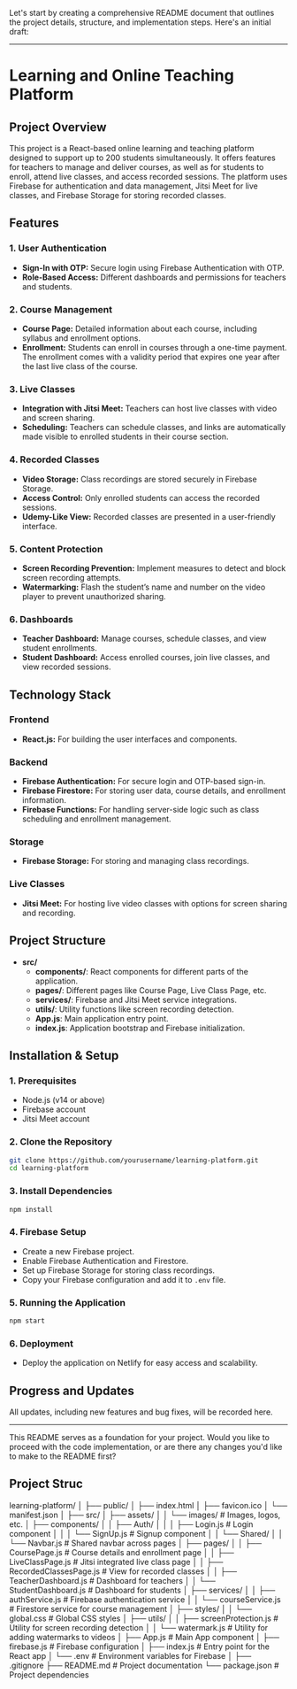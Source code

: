 Let's start by creating a comprehensive README document that outlines the project details, structure, and implementation steps. Here's an initial draft:

---

# **Learning and Online Teaching Platform**

## **Project Overview**

This project is a React-based online learning and teaching platform designed to support up to 200 students simultaneously. It offers features for teachers to manage and deliver courses, as well as for students to enroll, attend live classes, and access recorded sessions. The platform uses Firebase for authentication and data management, Jitsi Meet for live classes, and Firebase Storage for storing recorded classes.

## **Features**

### **1. User Authentication**
- **Sign-In with OTP:** Secure login using Firebase Authentication with OTP.
- **Role-Based Access:** Different dashboards and permissions for teachers and students.

### **2. Course Management**
- **Course Page:** Detailed information about each course, including syllabus and enrollment options.
- **Enrollment:** Students can enroll in courses through a one-time payment. The enrollment comes with a validity period that expires one year after the last live class of the course.

### **3. Live Classes**
- **Integration with Jitsi Meet:** Teachers can host live classes with video and screen sharing.
- **Scheduling:** Teachers can schedule classes, and links are automatically made visible to enrolled students in their course section.

### **4. Recorded Classes**
- **Video Storage:** Class recordings are stored securely in Firebase Storage.
- **Access Control:** Only enrolled students can access the recorded sessions.
- **Udemy-Like View:** Recorded classes are presented in a user-friendly interface.

### **5. Content Protection**
- **Screen Recording Prevention:** Implement measures to detect and block screen recording attempts.
- **Watermarking:** Flash the student’s name and number on the video player to prevent unauthorized sharing.

### **6. Dashboards**
- **Teacher Dashboard:** Manage courses, schedule classes, and view student enrollments.
- **Student Dashboard:** Access enrolled courses, join live classes, and view recorded sessions.

## **Technology Stack**

### **Frontend**
- **React.js:** For building the user interfaces and components.

### **Backend**
- **Firebase Authentication:** For secure login and OTP-based sign-in.
- **Firebase Firestore:** For storing user data, course details, and enrollment information.
- **Firebase Functions:** For handling server-side logic such as class scheduling and enrollment management.

### **Storage**
- **Firebase Storage:** For storing and managing class recordings.

### **Live Classes**
- **Jitsi Meet:** For hosting live video classes with options for screen sharing and recording.

## **Project Structure**

- **src/**
  - **components/**: React components for different parts of the application.
  - **pages/**: Different pages like Course Page, Live Class Page, etc.
  - **services/**: Firebase and Jitsi Meet service integrations.
  - **utils/**: Utility functions like screen recording detection.
  - **App.js**: Main application entry point.
  - **index.js**: Application bootstrap and Firebase initialization.

## **Installation & Setup**

### **1. Prerequisites**
- Node.js (v14 or above)
- Firebase account
- Jitsi Meet account

### **2. Clone the Repository**
```bash
git clone https://github.com/yourusername/learning-platform.git
cd learning-platform
```

### **3. Install Dependencies**
```bash
npm install
```

### **4. Firebase Setup**
- Create a new Firebase project.
- Enable Firebase Authentication and Firestore.
- Set up Firebase Storage for storing class recordings.
- Copy your Firebase configuration and add it to `.env` file.

### **5. Running the Application**
```bash
npm start
```

### **6. Deployment**
- Deploy the application on Netlify for easy access and scalability.

## **Progress and Updates**

All updates, including new features and bug fixes, will be recorded here.

---

This README serves as a foundation for your project. Would you like to proceed with the code implementation, or are there any changes you'd like to make to the README first?

## **Project Struc**
learning-platform/
│
├── public/
│   ├── index.html
│   ├── favicon.ico
│   └── manifest.json
│
├── src/
│   ├── assets/
│   │   └── images/               # Images, logos, etc.
│   ├── components/
│   │   ├── Auth/
│   │   │   ├── Login.js          # Login component
│   │   │   └── SignUp.js         # Signup component
│   │   └── Shared/
│   │       └── Navbar.js         # Shared navbar across pages
│   ├── pages/
│   │   ├── CoursePage.js         # Course details and enrollment page
│   │   ├── LiveClassPage.js      # Jitsi integrated live class page
│   │   ├── RecordedClassesPage.js # View for recorded classes
│   │   ├── TeacherDashboard.js   # Dashboard for teachers
│   │   └── StudentDashboard.js   # Dashboard for students
│   ├── services/
│   │   ├── authService.js        # Firebase authentication service
│   │   └── courseService.js      # Firestore service for course management
│   ├── styles/
│   │   └── global.css            # Global CSS styles
│   ├── utils/
│   │   ├── screenProtection.js   # Utility for screen recording detection
│   │   └── watermark.js          # Utility for adding watermarks to videos
│   ├── App.js                    # Main App component
│   ├── firebase.js               # Firebase configuration
│   ├── index.js                  # Entry point for the React app
│   └── .env                      # Environment variables for Firebase
│
├── .gitignore
├── README.md                     # Project documentation
└── package.json                  # Project dependencies
